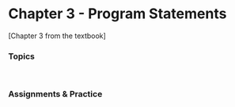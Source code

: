 # Chapter 3 - Program Statements

[Chapter 3 from the textbook]

### Topics


<br>

### Assignments & Practice
